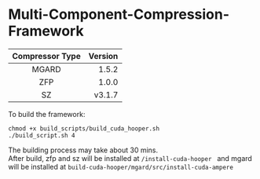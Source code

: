 # Multi-Component-Compression-Framework

|Compressor Type|  Version |
|:-------------:|---------:|
|      MGARD    |   1.5.2  |
|       ZFP     |   1.0.0  |
|       SZ      |   v3.1.7 |

To build the framework:
```
chmod +x build_scripts/build_cuda_hooper.sh
./build_script.sh 4
```
The building process may take about 30 mins.  
After build, zfp and sz will be installed at 
```/install-cuda-hooper ```
and mgard will be installed at 
```build-cuda-hooper/mgard/src/install-cuda-ampere```